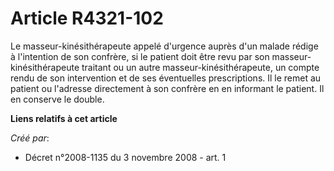 # Article R4321-102

Le masseur-kinésithérapeute appelé d'urgence auprès d'un malade rédige à l'intention de son confrère, si le patient doit être
revu par son masseur-kinésithérapeute traitant ou un autre masseur-kinésithérapeute, un compte rendu de son intervention et
de ses éventuelles prescriptions. Il le remet au patient ou l'adresse directement à son confrère en en informant le patient.
Il en conserve le double.

**Liens relatifs à cet article**

_Créé par_:

  - Décret n°2008-1135 du 3 novembre 2008 - art. 1
